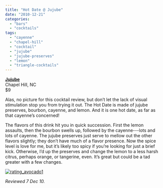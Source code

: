 ```yaml
---
title: "Hot Date @ Jujube"
date: "2010-12-21"
categories: 
  - "bars"
  - "cocktails"
tags: 
  - "cayenne"
  - "chapel-hill"
  - "cocktail"
  - "jujube"
  - "jujube-preserves"
  - "lemon"
  - "triangle-cocktails"
---
```


**[Jujube](http://jujuberestaurant.com/)**\
Chapel Hill, NC\
$9

Alas, no picture for this cocktail review, but don’t let the lack of visual stimulation stop you from trying it out. The Hot Date is made of jujube preserves, bourbon, cayenne, and lemon. And it is one hot date, as far as that cayenne’s concerned!

The flavors of this drink hit you in quick succession. First the lemon assaults, then the bourbon swells up, followed by the cayenne---lots and lots of cayenne. The jujube preserves just serve to mellow out the other flavors slightly; they don’t have much of a flavor presence. Now the spice level is love for me, but it’s likely too spicy if you’re looking for just a brief kick. Otherwise, I’d up the preserves and change the lemon to a less harsh citrus, perhaps orange, or tangerine, even. It’s great but could be a tad greater with a few changes.

[![](http://s3.amazonaws.com/thegourmez-wpmedia/2009/02/rating_avocado1.gif "rating_avocado1")](http://s3.amazonaws.com/thegourmez-wpmedia/2009/02/rating_avocado1.gif)

_Reviewed 7 Dec 10._
